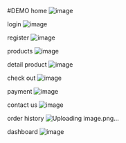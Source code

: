 #DEMO
home
![image](https://github.com/Joker3052/PP-Fashion/assets/115540375/57eed072-697f-4391-b40a-04dd0569bfc1)

login
![image](https://github.com/Joker3052/PP-Fashion/assets/115540375/a317b928-7073-4f78-ab6b-5b82f921e2f7)

register
![image](https://github.com/Joker3052/PP-Fashion/assets/115540375/e7910a7c-6fce-4c2b-90e2-0c8136585d4b)

products
![image](https://github.com/Joker3052/PP-Fashion/assets/115540375/427304de-b9f1-46f0-8bff-ff419a2402fe)

detail product
![image](https://github.com/Joker3052/PP-Fashion/assets/115540375/24a2f6b9-6558-452e-b97a-39b5021207be)

check out
![image](https://github.com/Joker3052/PP-Fashion/assets/115540375/ec6ed5f5-5e4b-41e4-b809-dcf8f3aa6c8c)

payment
![image](https://github.com/Joker3052/PP-Fashion/assets/115540375/dd789f86-b211-4e15-a6ce-9561bcc71994)

contact us
![image](https://github.com/Joker3052/PP-Fashion/assets/115540375/f8eb275e-6d67-420c-887b-507b3e4ea035)

order history
![Uploading image.png…]()

dashboard
![image](https://github.com/Joker3052/PP-Fashion/assets/115540375/51d697fc-b4b6-473e-80f2-a29379d6ed0f)

